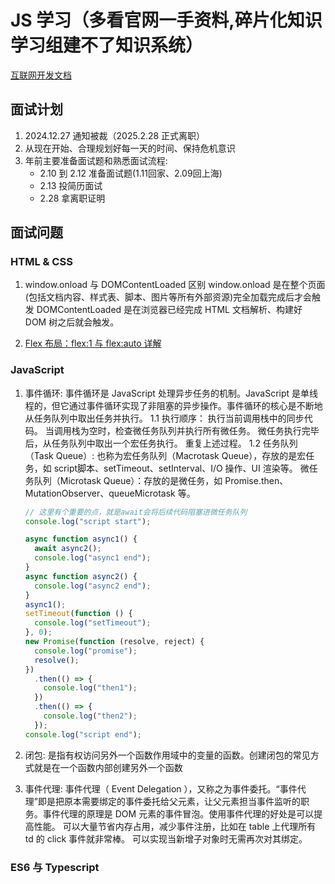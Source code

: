 <!--
 * @Author: TerryMin
 * @Date: 2024-12-31 13:59:33
 * @LastEditors: TerryMin
 * @LastEditTime: 2025-02-18 09:14:50
 * @Description: file not
-->

# JS 学习（多看官网一手资料,碎片化知识学习组建不了知识系统）

[互联网开发文档](https://wangdoc.com/)

## 面试计划

1.  2024.12.27 通知被裁（2025.2.28 正式离职）
2.  从现在开始、合理规划好每一天的时间、保持危机意识
3.  年前主要准备面试题和熟悉面试流程:
    - 2.10 到 2.12 准备面试题(1.11回家、2.09回上海)
    - 2.13 投简历面试
    - 2.28 拿离职证明

## 面试问题

### HTML & CSS

1. window.onload 与 DOMContentLoaded 区别
   window.onload 是在整个页面(包括文档内容、样式表、脚本、图片等所有外部资源)完全加载完成后才会触发
   DOMContentLoaded 是在浏览器已经完成 HTML 文档解析、构建好 DOM 树之后就会触发。

2. [Flex 布局：flex:1 与 flex:auto 详解](https://www.cnblogs.com/terrymin/p/14654621.html)

### JavaScript

1. 事件循环:
   事件循环是 JavaScript 处理异步任务的机制。JavaScript 是单线程的，但它通过事件循环实现了非阻塞的异步操作。事件循环的核心是不断地从任务队列中取出任务并执行。
   1.1 执行顺序：
   执行当前调用栈中的同步代码。
   当调用栈为空时，检查微任务队列并执行所有微任务。
   微任务执行完毕后，从任务队列中取出一个宏任务执行。
   重复上述过程。
   1.2 任务队列（Task Queue）:
   也称为宏任务队列（Macrotask Queue），存放的是宏任务，如 script脚本、setTimeout、setInterval、I/O 操作、UI 渲染等。
   微任务队列（Microtask Queue）：存放的是微任务，如 Promise.then、MutationObserver、queueMicrotask 等。

   ```js
   // 这里有个重要的点，就是await会将后续代码阻塞进微任务队列
   console.log("script start");

   async function async1() {
     await async2();
     console.log("async1 end");
   }
   async function async2() {
     console.log("async2 end");
   }
   async1();
   setTimeout(function () {
     console.log("setTimeout");
   }, 0);
   new Promise(function (resolve, reject) {
     console.log("promise");
     resolve();
   })
     .then(() => {
       console.log("then1");
     })
     .then(() => {
       console.log("then2");
     });
   console.log("script end");
   ```

2. 闭包:
   是指有权访问另外一个函数作用域中的变量的函数。创建闭包的常见方式就是在一个函数内部创建另外一个函数

3. 事件代理:
   事件代理（ Event Delegation ），又称之为事件委托。“事件代理”即是把原本需要绑定的事件委托给父元素，让父元素担当事件监听的职务。事件代理的原理是 DOM 元素的事件冒泡。使用事件代理的好处是可以提高性能。
   可以大量节省内存占用，减少事件注册，比如在 table 上代理所有 td 的 click 事件就非常棒。
   可以实现当新增子对象时无需再次对其绑定。

### ES6 与 Typescript
